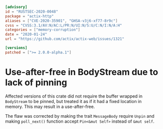 ```toml
[advisory]
id = "RUSTSEC-2020-0048"
package = "actix-http"
aliases = ["CVE-2020-35901", "GHSA-v3j6-xf77-8r9c"]
cvss = "CVSS:3.1/AV:N/AC:L/PR:N/UI:N/S:U/C:N/I:N/A:H"
categories = ["memory-corruption"]
date = "2020-01-24"
url = "https://github.com/actix/actix-web/issues/1321"

[versions]
patched = [">= 2.0.0-alpha.1"]
```

# Use-after-free in BodyStream due to lack of pinning

Affected versions of this crate did not require the buffer wrapped in `BodyStream` to be pinned,
but treated it as if it had a fixed location in memory. This may result in a use-after-free.
 
The flaw was corrected by making the trait `MessageBody` require `Unpin`
and making `poll_next()` function accept `Pin<&mut Self>` instead of `&mut self`.
